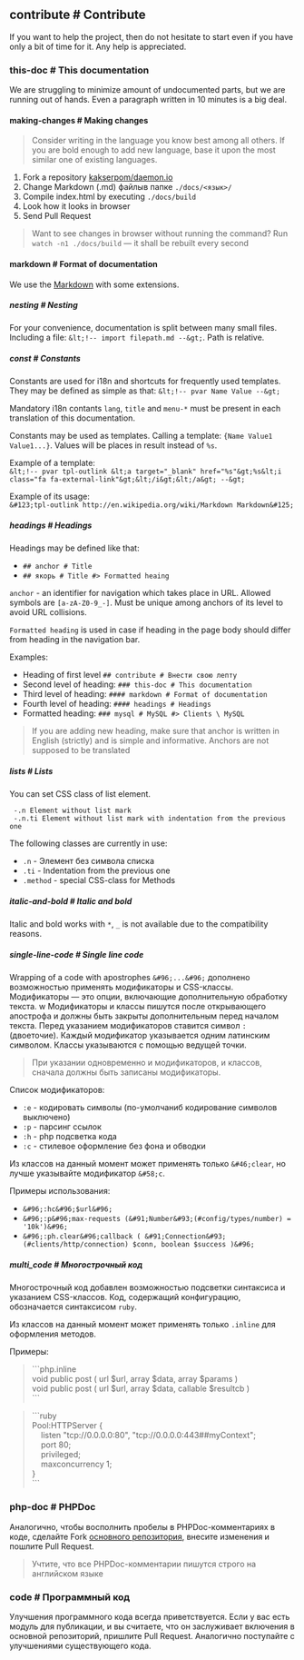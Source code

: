 ## contribute # Contribute

If you want to help the project, then do not hesitate to start even if you have only a bit of time for it.
Any help is appreciated.

### this-doc # This documentation

We are struggling to minimize amount of undocumented parts, but we are running out of hands.
Even a paragraph written in 10 minutes is a big deal.


#### making-changes # Making changes

> Consider writing in the language you know best among all others.
> If you are bold enough to add new language, base it upon the most similar one of existing languages.

 1. Fork a repository [kakserpom/daemon.io](https://github.com/kakserpom/daemon.io)
 2. Change Markdown (.md) файлыв папке `./docs/<язык>/`
 3. Compile index.html by executing `./docs/build`
 4. Look how it looks in browser
 5. Send Pull Request

> Want to see changes in browser without running the command?
> Run `watch -n1 ./docs/build` — it shall be rebuilt every second 

#### markdown # Format of documentation
We use the [Markdown](http://ru.wikipedia.org/wiki/Markdown) with some extensions.

##### nesting # Nesting

For your convenience, documentation is split between many small files.
Including a file: `&lt;!-- import filepath.md --&gt;`.
Path is relative.

##### const # Constants

Constants are used for i18n and shortcuts for frequently used templates.
They may be defined as simple as that: `&lt;!-- pvar Name Value --&gt;`

Mandatory i18n contants `lang`, `title` and `menu-*` must be present in each translation of this documentation.

Constants may be used as templates. Calling a template: `{Name Value1 Value1...}`. Values will be places in result instead of `%s`.

Example of a template:  
`&lt;!-- pvar tpl-outlink &lt;a target="_blank" href="%s"&gt;%s&lt;i class="fa fa-external-link"&gt;&lt;/i&gt;&lt;/a&gt; --&gt;`

Example of its usage:  
`&#123;tpl-outlink http://en.wikipedia.org/wiki/Markdown Markdown&#125;`

##### headings # Headings
Headings may be defined like that:

 - `## anchor # Title`
 - `## якорь # Title #> Formatted heaing`

`anchor` - an identifier for navigation which takes place in URL. Allowed symbols are `[a-zA-Z0-9_-]`. Must be unique among anchors of its level to avoid URL collisions.

`Formatted heading` is used in case if heading in the page body should differ from heading in the navigation bar.

Examples:

 - Heading of first level `## contribute # Внести свою лепту`
 - Second level of heading: `### this-doc # This documentation`
 - Third level of heading: `#### markdown # Format of documentation`
 - Fourth level of heading: `#### headings # Headings`
 - Formatted heading: `### mysql # MySQL #> Clients \ MySQL`

> If you are adding new heading, make sure that anchor is written in English (strictly) and is simple and informative. Anchors are not supposed to be translated

##### lists # Lists

You can set CSS class of list element.

```
 -.n Element without list mark
 -.n.ti Element without list mark with indentation from the previous one
```

The following classes are currently in use:

 - `.n` - Элемент без символа списка
 - `.ti` - Indentation from the previous one
 - `.method` - special CSS-class for Methods

##### italic-and-bold # Italic and bold

Italic and bold works with `*`, `_` is not available due to the compatibility reasons.

##### single-line-code # Single line code

Wrapping of a code with apostrophes `&#96;...&#96;` дополнено возможностью применять модификаторы и CSS-классы.  
Модификаторы — это опции, включающие дополнительную обработку текста.
w
Модификаторы и классы пишутся после открывающего апострофа и должны быть закрыты дополнительным перед началом текста. Перед указанием модификаторов ставится символ `:` (двоеточие). Каждый модификатор указывается одним латинским символом. Классы указываются с помощью ведущей точки.

> При указании одновременно и модификаторов, и классов, сначала должны быть записаны модификаторы.

Список модификаторов:

 - `:e` - кодировать символы (по-умолчаниб кодирование символов выключено)
 - `:p` - парсинг ссылок
 - `:h` - php подсветка кода
 - `:c` - стилевое оформление без фона и обводки

Из классов на данный момент может применять только `&#46;clear`, но лучше указывайте модификатор `&#58;c`.

Примеры использования:

 - `&#96;:hc&#96;$url&#96;`
 - `&#96;:p&#96;max-requests (&#91;Number&#93;(#config/types/number) = '10k')&#96;`
 - `&#96;:ph.clear&#96;callback ( &#91;Connection&#93;(#clients/http/connection) $conn, boolean $success )&#96;`

##### multi_code # Многострочный код

Многострочный код добавлен возможностью подсветки синтаксиса и указанием CSS-классов.
Код, содержащий конфигурацию, обозначается синтаксисом `ruby`.

Из классов на данный момент может применять только `.inline` для оформления методов.

Примеры:

> &#96;&#96;&#96;php.inline  
> void public post ( url $url, array $data, array $params )  
> void public post ( url $url, array $data, callable $resultcb )  
> &#96;&#96;&#96;

> &#96;&#96;&#96;ruby  
> Pool:HTTPServer {  
> &nbsp;&nbsp;&nbsp;&nbsp;listen "tcp://0.0.0.0:80", "tcp://0.0.0.0:443##myContext";  
> &nbsp;&nbsp;&nbsp;&nbsp;port 80;  
> &nbsp;&nbsp;&nbsp;&nbsp;privileged;  
> &nbsp;&nbsp;&nbsp;&nbsp;maxconcurrency 1;  
> }  
> &#96;&#96;&#96;

### php-doc # PHPDoc

Аналогично, чтобы восполнить пробелы в PHPDoc-комментариях в коде, сделайте Fork [основного репозитория](https://github.com/kakserpom/phpdaemon), внесите изменения и пошлите Pull Request.

> Учтите, что все PHPDoc-комментарии пишутся строго на английском языке

### code # Программный код

Улучшения программного кода всегда приветствуется. Если у вас есть модуль для публикации, и вы считаете, что он заслуживает включения в основной репозиторий, пришлите Pull Request. Аналогично поступайте с улучшениями существующего кода.